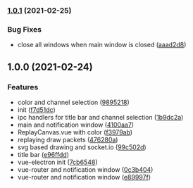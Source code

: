 ### [1.0.1](https://github.com/quilllol/quill-app/compare/v1.0.0...v1.0.1) (2021-02-25)


### Bug Fixes

* close all windows when main window is closed ([aaad2d8](https://github.com/quilllol/quill-app/commit/aaad2d87748771fc0c426a80119d1c5155e17cb1))

## 1.0.0 (2021-02-24)


### Features

* color and channel selection ([9895218](https://github.com/quilllol/quill-app/commit/98952182265bf6d4da493463343abe1545b18c21))
* init ([f7d51dc](https://github.com/quilllol/quill-app/commit/f7d51dcebde3f81789f1a9f0d5af6af8d1a4b9c6))
* ipc handlers for title bar and channel selection ([1b9dc2a](https://github.com/quilllol/quill-app/commit/1b9dc2ae84e990a924a1c5caa849f644adbccdfc))
* main and notification window ([4100aa7](https://github.com/quilllol/quill-app/commit/4100aa737fe5ec441253f16a5173bcc13052d38e))
* ReplayCanvas.vue with color ([f3979ab](https://github.com/quilllol/quill-app/commit/f3979ab57d139e1247ce1c8e349a0ecfca3bdd4a))
* replaying draw packets ([476280a](https://github.com/quilllol/quill-app/commit/476280ad995302c950f35c554d6bc9fb456421bc))
* svg based drawing and socket.io ([99c502d](https://github.com/quilllol/quill-app/commit/99c502da8d978413b3a8beade845021224a3eee3))
* title bar ([e96ffdd](https://github.com/quilllol/quill-app/commit/e96ffdd154413f94e1e43910cab8779355b375b3))
* vue-electron init ([7cb6548](https://github.com/quilllol/quill-app/commit/7cb654875b67d4e302a40fe172ceae3a1a98e91f))
* vue-router and notification window ([0c3b404](https://github.com/quilllol/quill-app/commit/0c3b4046383dc4da60c278fc1459f14ad0e01fbf))
* vue-router and notification window ([e89997f](https://github.com/quilllol/quill-app/commit/e89997f89edd9ddb32c21bc8a27c725461983984))
